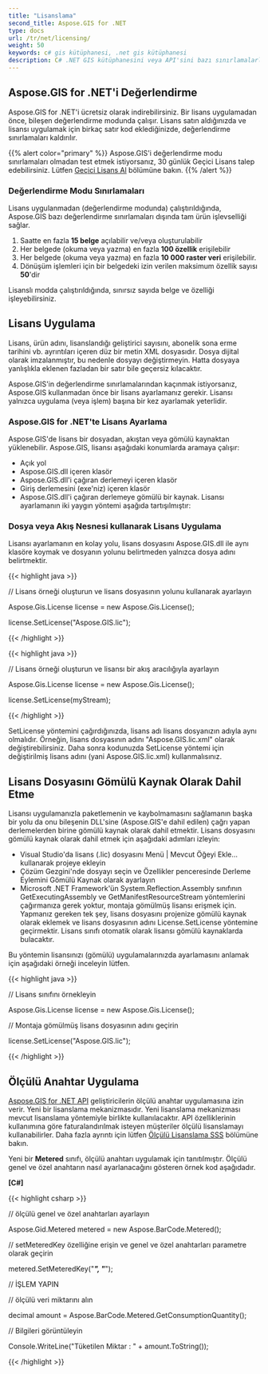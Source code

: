 ```yaml
---
title: "Lisanslama"
second_title: Aspose.GIS for .NET
type: docs
url: /tr/net/licensing/
weight: 50
keywords: c# gis kütüphanesi, .net gis kütüphanesi
description: C# .NET GIS kütüphanesini veya API'sini bazı sınırlamalarla değerlendirin. Lisansı Dosya veya Akış Nesnesi olarak veya Gömülü Kaynak olarak uygulayın.
---
```


## **Aspose.GIS for .NET'i Değerlendirme**

Aspose.GIS for .NET'i ücretsiz olarak indirebilirsiniz. Bir lisans uygulamadan önce, bileşen değerlendirme modunda çalışır. Lisans satın aldığınızda ve lisansı uygulamak için birkaç satır kod eklediğinizde, değerlendirme sınırlamaları kaldırılır.

{{% alert color="primary" %}} Aspose.GIS'i değerlendirme modu sınırlamaları olmadan test etmek istiyorsanız, 30 günlük Geçici Lisans talep edebilirsiniz. Lütfen [Geçici Lisans Al](https://purchase.aspose.com/temporary-license) bölümüne bakın. {{% /alert %}} 
### **Değerlendirme Modu Sınırlamaları**

Lisans uygulanmadan (değerlendirme modunda) çalıştırıldığında, Aspose.GIS bazı değerlendirme sınırlamaları dışında tam ürün işlevselliği sağlar.

1. Saatte en fazla **15 belge** açılabilir ve/veya oluşturulabilir
2. Her belgede (okuma veya yazma) en fazla **100 özellik** erişilebilir
3. Her belgede (okuma veya yazma) en fazla **10 000 raster veri** erişilebilir.
4. Dönüşüm işlemleri için bir belgedeki izin verilen maksimum özellik sayısı **50**'dir

Lisanslı modda çalıştırıldığında, sınırsız sayıda belge ve özelliği işleyebilirsiniz.
## **Lisans Uygulama**

Lisans, ürün adını, lisanslandığı geliştirici sayısını, abonelik sona erme tarihini vb. ayrıntıları içeren düz bir metin XML dosyasıdır. Dosya dijital olarak imzalanmıştır, bu nedenle dosyayı değiştirmeyin. Hatta dosyaya yanlışlıkla eklenen fazladan bir satır bile geçersiz kılacaktır.

Aspose.GIS'in değerlendirme sınırlamalarından kaçınmak istiyorsanız, Aspose.GIS kullanmadan önce bir lisans ayarlamanız gerekir. Lisansı yalnızca uygulama (veya işlem) başına bir kez ayarlamak yeterlidir.
### **Aspose.GIS for .NET'te Lisans Ayarlama**

Aspose.GIS'de lisans bir dosyadan, akıştan veya gömülü kaynaktan yüklenebilir. Aspose.GIS, lisansı aşağıdaki konumlarda aramaya çalışır:

- Açık yol
- Aspose.GIS.dll içeren klasör
- Aspose.GIS.dll'i çağıran derlemeyi içeren klasör
- Giriş derlemesini (exe'niz) içeren klasör
- Aspose.GIS.dll'i çağıran derlemeye gömülü bir kaynak. Lisansı ayarlamanın iki yaygın yöntemi aşağıda tartışılmıştır:
### **Dosya veya Akış Nesnesi kullanarak Lisans Uygulama**

Lisansı ayarlamanın en kolay yolu, lisans dosyasını Aspose.GIS.dll ile aynı klasöre koymak ve dosyanın yolunu belirtmeden yalnızca dosya adını belirtmektir.

{{< highlight java >}}

 // Lisans örneği oluşturun ve lisans dosyasının yolunu kullanarak ayarlayın

Aspose.Gis.License license = new Aspose.Gis.License();

license.SetLicense("Aspose.GIS.lic");

{{< /highlight >}}

{{< highlight java >}}

 // Lisans örneği oluşturun ve lisansı bir akış aracılığıyla ayarlayın

Aspose.Gis.License license = new Aspose.Gis.License();

license.SetLicense(myStream);

{{< /highlight >}}

SetLicense yöntemini çağırdığınızda, lisans adı lisans dosyanızın adıyla aynı olmalıdır. Örneğin, lisans dosyasının adını "Aspose.GIS.lic.xml" olarak değiştirebilirsiniz. Daha sonra kodunuzda SetLicense yöntemi için değiştirilmiş lisans adını (yani Aspose.GIS.lic.xml) kullanmalısınız.

## **Lisans Dosyasını Gömülü Kaynak Olarak Dahil Etme**

Lisansı uygulamanızla paketlemenin ve kaybolmamasını sağlamanın başka bir yolu da onu bileşenin DLL'sine (Aspose.GIS'e dahil edilen) çağrı yapan derlemelerden birine gömülü kaynak olarak dahil etmektir. Lisans dosyasını gömülü kaynak olarak dahil etmek için aşağıdaki adımları izleyin:

- Visual Studio'da lisans (.lic) dosyasını Menü | Mevcut Öğeyi Ekle... kullanarak projeye ekleyin
- Çözüm Gezgini'nde dosyayı seçin ve Özellikler penceresinde Derleme Eylemini Gömülü Kaynak olarak ayarlayın
- Microsoft .NET Framework'ün System.Reflection.Assembly sınıfının GetExecutingAssembly ve GetManifestResourceStream yöntemlerini çağırmanıza gerek yoktur, montaja gömülmüş lisansı erişmek için. Yapmanız gereken tek şey, lisans dosyasını projenize gömülü kaynak olarak eklemek ve lisans dosyasının adını License.SetLicense yöntemine geçirmektir. Lisans sınıfı otomatik olarak lisansı gömülü kaynaklarda bulacaktır.

Bu yöntemin lisansınızı (gömülü) uygulamalarınızda ayarlamasını anlamak için aşağıdaki örneği inceleyin lütfen.

{{< highlight java >}}

 // Lisans sınıfını örnekleyin

Aspose.Gis.License license = new Aspose.Gis.License();

// Montaja gömülmüş lisans dosyasının adını geçirin

license.SetLicense("Aspose.GIS.lic");

{{< /highlight >}}

## **Ölçülü Anahtar Uygulama**

[Aspose.GIS for .NET API](/gis/net/) geliştiricilerin ölçülü anahtar uygulamasına izin verir. Yeni bir lisanslama mekanizmasıdır. Yeni lisanslama mekanizması mevcut lisanslama yöntemiyle birlikte kullanılacaktır. API özelliklerinin kullanımına göre faturalandırılmak isteyen müşteriler ölçülü lisanslamayı kullanabilirler. Daha fazla ayrıntı için lütfen [Ölçülü Lisanslama SSS](https://purchase.aspose.com/faqs/licensing/metered) bölümüne bakın.

Yeni bir **Metered** sınıfı, ölçülü anahtarı uygulamak için tanıtılmıştır. Ölçülü genel ve özel anahtarın nasıl ayarlanacağını gösteren örnek kod aşağıdadır.

**[C#]**

{{< highlight csharp >}}

 // ölçülü genel ve özel anahtarları ayarlayın

Aspose.Gid.Metered metered = new Aspose.BarCode.Metered();

// setMeteredKey özelliğine erişin ve genel ve özel anahtarları parametre olarak geçirin

metered.SetMeteredKey("*****", "*****");

// İŞLEM YAPIN

// ölçülü veri miktarını alın

decimal amount = Aspose.BarCode.Metered.GetConsumptionQuantity();

// Bilgileri görüntüleyin

Console.WriteLine("Tüketilen Miktar : " + amount.ToString());


{{< /highlight >}}
